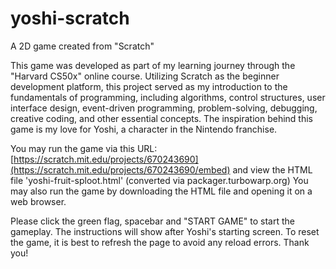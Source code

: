 # yoshi-scratch
A 2D game created from "Scratch"

This game was developed as part of my learning journey through the "Harvard CS50x" online course. Utilizing Scratch as the beginner development platform, this project served as my introduction to the fundamentals of programming, including algorithms, control structures, user interface design, event-driven programming, problem-solving, debugging, creative coding, and other essential concepts. The inspiration behind this game is my love for Yoshi, a character in the Nintendo franchise.

You may run the game via this URL: [https://scratch.mit.edu/projects/670243690](https://scratch.mit.edu/projects/670243690/embed)
and view the HTML file 'yoshi-fruit-sploot.html' (converted via packager.turbowarp.org)
You may also run the game by downloading the HTML file and opening it on a web browser.

Please click the green flag, spacebar and "START GAME" to start the gameplay. The instructions will show after Yoshi's starting screen. To reset the game, it is best to refresh the page to avoid any reload errors. Thank you!
